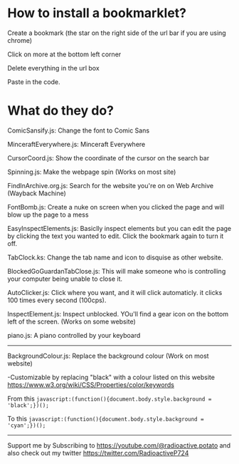 # How to install a bookmarklet?

Create a bookmark (the star on the right side of the url bar if you are using chrome)

Click on more at the bottom left corner

Delete everything in the url box

Paste in the code.

# What do they do?

ComicSansify.js: Change the font to Comic Sans

MinceraftEverywhere.js: Minceraft Everywhere

CursorCoord.js: Show the coordinate of the cursor on the search bar

Spinning.js: Make the webpage spin (Works on most site)

FindInArchive.org.js: Search for the website you're on on Web Archive (Wayback Machine)

FontBomb.js: Create a nuke on screen when you clicked the page and will blow up the page to a mess

EasyInspectElements.js: Basiclly inspect elements but you can edit the page by clicking the text you wanted to edit. Click the bookmark again to turn it off.

TabClock.ks: Change the tab name and icon to disquise as other website.

BlockedGoGuardanTabClose.js: This will make someone who is controlling your computer being unable to close it.

AutoClicker.js: Click where you want, and it will click automaticly. it clicks 100 times every second (100cps).

InspectElement.js: Inspect unblocked. YOu'll find a gear icon on the bottom left of the screen. (Works on some website)

piano.js: A piano controlled by your keyboard

----

BackgroundColour.js: Replace the background colour (Work on most website)

-Customizable by replacing "black" with a colour listed on this website https://www.w3.org/wiki/CSS/Properties/color/keywords
       
From this `javascript:(function(){document.body.style.background = 'black';})();`
       
To this `javascript:(function(){document.body.style.background = 'cyan';})();`

----
Support me by Subscribing to https://youtube.com/@radioactive.potato and also check out my twitter https://twitter.com/RadioactiveP724
